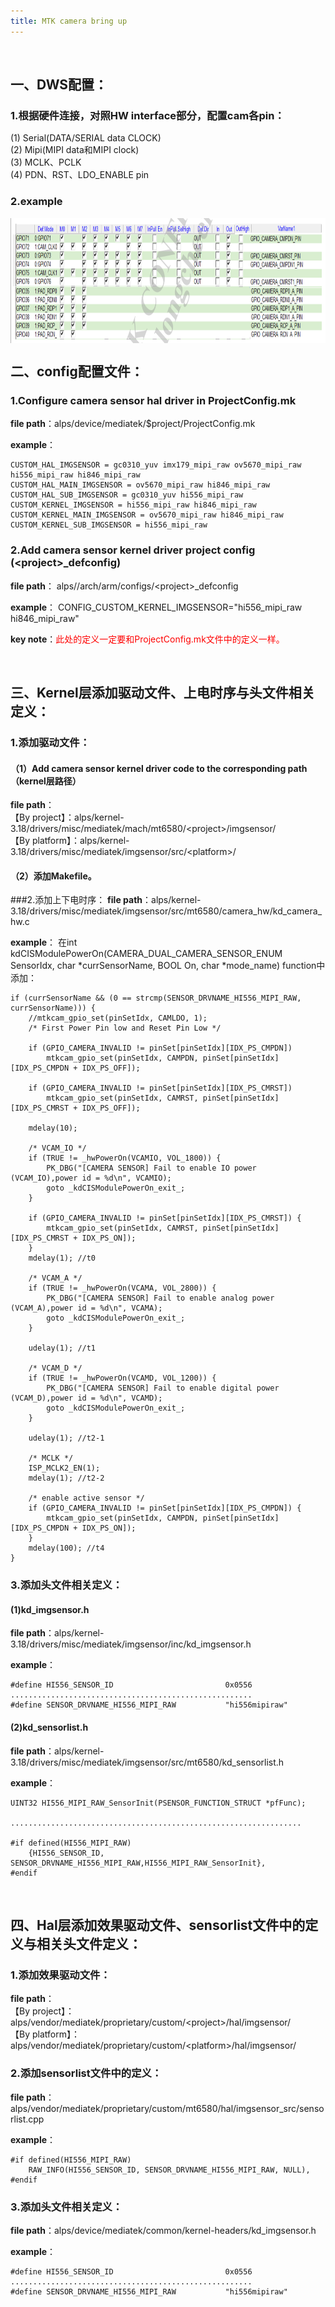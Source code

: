```yaml
---
title: MTK camera bring up
---
```


</br>

## 一、DWS配置：
### 1.根据硬件连接，对照HW interface部分，配置cam各pin：
(1) Serial(DATA/SERIAL data CLOCK) </br>
(2) Mipi(MIPI data和MIPI clock) </br>
(3) MCLK、PCLK </br>
(4) PDN、RST、LDO_ENABLE pin </br>

### 2.example
<img src="./img/dws.png" width = "" height = "200" alt="camera_dws" align=center />

</br>

## 二、config配置文件：
### 1.Configure camera sensor hal driver in ProjectConfig.mk
**file path**：alps/device/mediatek/$project/ProjectConfig.mk

**example**：

	CUSTOM_HAL_IMGSENSOR = gc0310_yuv imx179_mipi_raw ov5670_mipi_raw hi556_mipi_raw hi846_mipi_raw
	CUSTOM_HAL_MAIN_IMGSENSOR = ov5670_mipi_raw hi846_mipi_raw
	CUSTOM_HAL_SUB_IMGSENSOR = gc0310_yuv hi556_mipi_raw
	CUSTOM_KERNEL_IMGSENSOR = hi556_mipi_raw hi846_mipi_raw
	CUSTOM_KERNEL_MAIN_IMGSENSOR = ov5670_mipi_raw hi846_mipi_raw
	CUSTOM_KERNEL_SUB_IMGSENSOR = hi556_mipi_raw


### 2.Add camera sensor kernel driver project config (&lt;project>_defconfig)
**file path**： alps/<kernel>/arch/arm/configs/&lt;project>_defconfig

**example**：
	CONFIG_CUSTOM_KERNEL_IMGSENSOR="hi556_mipi_raw hi846_mipi_raw"

**key note**：<font color=#ff0000>此处的定义一定要和ProjectConfig.mk文件中的定义一样。</font>

</br>

## 三、Kernel层添加驱动文件、上电时序与头文件相关定义：
### 1.添加驱动文件：
#### （1）Add camera sensor kernel driver code to the corresponding path（kernel层路径）</br>
**file path**：</br>
【By project】：alps/kernel-3.18/drivers/misc/mediatek/mach/mt6580/&lt;project>/imgsensor/ </br>
【By platform】：alps/kernel-3.18/drivers/misc/mediatek/imgsensor/src/&lt;platform>/

#### （2）添加Makefile。

###2.添加上下电时序：
**file path**：alps/kernel-3.18/drivers/misc/mediatek/imgsensor/src/mt6580/camera_hw/kd_camera_hw.c

**example**：
在int kdCISModulePowerOn(CAMERA_DUAL_CAMERA_SENSOR_ENUM SensorIdx, char          	*currSensorName, BOOL On, char *mode_name) function中添加：

	if (currSensorName && (0 == strcmp(SENSOR_DRVNAME_HI556_MIPI_RAW, currSensorName))) {
		//mtkcam_gpio_set(pinSetIdx, CAMLDO, 1);
		/* First Power Pin low and Reset Pin Low */

		if (GPIO_CAMERA_INVALID != pinSet[pinSetIdx][IDX_PS_CMPDN])
			mtkcam_gpio_set(pinSetIdx, CAMPDN, pinSet[pinSetIdx][IDX_PS_CMPDN + IDX_PS_OFF]);

		if (GPIO_CAMERA_INVALID != pinSet[pinSetIdx][IDX_PS_CMRST])
			mtkcam_gpio_set(pinSetIdx, CAMRST, pinSet[pinSetIdx][IDX_PS_CMRST + IDX_PS_OFF]);

		mdelay(10);

		/* VCAM_IO */
		if (TRUE != _hwPowerOn(VCAMIO, VOL_1800)) {
			PK_DBG("[CAMERA SENSOR] Fail to enable IO power (VCAM_IO),power id = %d\n", VCAMIO);
			goto _kdCISModulePowerOn_exit_;
		}

		if (GPIO_CAMERA_INVALID != pinSet[pinSetIdx][IDX_PS_CMRST]) {
			mtkcam_gpio_set(pinSetIdx, CAMRST, pinSet[pinSetIdx][IDX_PS_CMRST + IDX_PS_ON]);
		}
        mdelay(1); //t0

		/* VCAM_A */
		if (TRUE != _hwPowerOn(VCAMA, VOL_2800)) {
			PK_DBG("[CAMERA SENSOR] Fail to enable analog power (VCAM_A),power id = %d\n", VCAMA);
			goto _kdCISModulePowerOn_exit_;
		}

        udelay(1); //t1

        /* VCAM_D */
		if (TRUE != _hwPowerOn(VCAMD, VOL_1200)) {
			PK_DBG("[CAMERA SENSOR] Fail to enable digital power (VCAM_D),power id = %d\n", VCAMD);
			goto _kdCISModulePowerOn_exit_;
		}

        udelay(1); //t2-1

        /* MCLK */
        ISP_MCLK2_EN(1);
        mdelay(1); //t2-2

		/* enable active sensor */
		if (GPIO_CAMERA_INVALID != pinSet[pinSetIdx][IDX_PS_CMPDN]) {
			mtkcam_gpio_set(pinSetIdx, CAMPDN, pinSet[pinSetIdx][IDX_PS_CMPDN + IDX_PS_ON]);
		}
        mdelay(100); //t4
	}

### 3.添加头文件相关定义：
#### (1)kd_imgsensor.h
**file path**：alps/kernel-3.18/drivers/misc/mediatek/imgsensor/inc/kd_imgsensor.h

**example**：

	#define HI556_SENSOR_ID                         0x0556
	......................................................
	#define SENSOR_DRVNAME_HI556_MIPI_RAW           "hi556mipiraw" 

#### (2)kd_sensorlist.h
**file path**：alps/kernel-3.18/drivers/misc/mediatek/imgsensor/src/mt6580/kd_sensorlist.h

**example**：

	UINT32 HI556_MIPI_RAW_SensorInit(PSENSOR_FUNCTION_STRUCT *pfFunc);
 
	.................................................................

	#if defined(HI556_MIPI_RAW)
		{HI556_SENSOR_ID, SENSOR_DRVNAME_HI556_MIPI_RAW,HI556_MIPI_RAW_SensorInit},
	#endif

</br>

## 四、Hal层添加效果驱动文件、sensorlist文件中的定义与相关头文件定义：
### 1.添加效果驱动文件：
**file path**：</br>
【By project】：alps/vendor/mediatek/proprietary/custom/&lt;project>/hal/imgsensor/ </br>
【By platform】：alps/vendor/mediatek/proprietary/custom/&lt;platform>/hal/imgsensor/

### 2.添加sensorlist文件中的定义：
**file path**：alps/vendor/mediatek/proprietary/custom/mt6580/hal/imgsensor_src/sensorlist.cpp

**example**：

	#if defined(HI556_MIPI_RAW)
    	RAW_INFO(HI556_SENSOR_ID, SENSOR_DRVNAME_HI556_MIPI_RAW, NULL), 
	#endif

### 3.添加头文件相关定义：
**file path**：alps/device/mediatek/common/kernel-headers/kd_imgsensor.h

**example**：

	#define HI556_SENSOR_ID                         0x0556
	......................................................
	#define SENSOR_DRVNAME_HI556_MIPI_RAW           "hi556mipiraw"